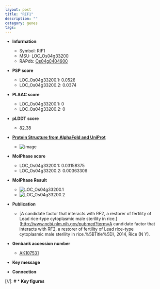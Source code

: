 ```yaml
---
layout: post
title: "RIF1"
description: ""
category: genes
tags: 
---
```


* **Information**  
    + Symbol: RIF1  
    + MSU: [LOC_Os04g33200](http://rice.plantbiology.msu.edu/cgi-bin/ORF_infopage.cgi?orf=LOC_Os04g33200)  
    + RAPdb: [Os04g0404900](http://rapdb.dna.affrc.go.jp/viewer/gbrowse_details/irgsp1?name=Os04g0404900)  

* **PSP score**  
    + LOC_Os04g33200.1: 0.0526 
    + LOC_Os04g33200.2: 0.0374 

* **PLAAC score**  
    + LOC_Os04g33200.1: 0 
    + LOC_Os04g33200.2: 0 

* **pLDDT score**
    + 82.38

* **[Protein Structure from AlphaFold and UniProt](https://www.uniprot.org/uniprotkb/A0A0P0W9V6/entry#structure)**
    + ![image](https://ricepsp.github.io/images/A/AF-A0A0P0W9V6-F1.png)

* **MolPhase score**
    + LOC_Os04g33200.1: 0.03158375
    + LOC_Os04g33200.2: 0.00363306

* **MolPhase Result**
    + ![LOC_Os04g33200.1](https://304243504.github.io/Pictures/LOC_Os04g/LOC_Os04g33200.1.png)
    + ![LOC_Os04g33200.2](https://304243504.github.io/Pictures/LOC_Os04g/LOC_Os04g33200.2.png)

* **Publication**  
    + [A candidate factor that interacts with RF2, a restorer of fertility of Lead rice-type cytoplasmic male sterility in rice.](http://www.ncbi.nlm.nih.gov/pubmed?term=A candidate factor that interacts with RF2, a restorer of fertility of Lead rice-type cytoplasmic male sterility in rice.%5BTitle%5D), 2014, Rice (N Y).

* **Genbank accession number**  
    + [AK107531](http://www.ncbi.nlm.nih.gov/nuccore/AK107531)

* **Key message**  

* **Connection**  

[//]: # * **Key figures**  


